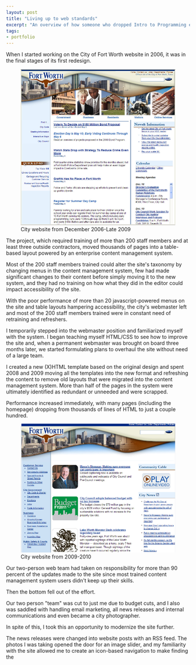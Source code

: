 ```yaml
---
layout: post
title: "Living up to web standards"
excerpt: "An overview of how someone who dropped Intro to Programming ended up coding responsive websites ... and how I applied what I learned along the way."
tags:
- portfolio
---
```

When I started working on the City of Fort Worth website in 2006, it was in the final stages of its first redesign.

<figure class="image-w-caption">
<img src="/images/2008.jpg" alt="2006 layout">
<figcaption>City website from December 2006-Late 2009</figcaption>
</figure>

The project, which required training of more than 200 staff members and at least three outside contractors, moved thousands of pages into a table-based layout powered by an enterprise content management system.

Most of the 200 staff members trained could alter the site's taxonomy by changing menus in the content management system, few had made significant changes to their content before simply moving it to the new system, and they had no training on how what they did in the editor could impact accessibility of the site.

With the poor performance of more than 20 javascript-powered menus on the site and table layouts hampering accessibility, the city's webmaster left and most of the 200 staff members trained were in constant need of retraining and refreshers.

I temporarily stepped into the webmaster position and familiarized myself with the system. I began teaching myself HTML/CSS to see how to improve the site and, when a permanent webmaster was brought on board three months later, we started formulating plans to overhaul the site without need of a large team.

I created a new (X)HTML template based on the original design and spent 2008 and 2009 moving all the templates into the new format and refreshing the content to remove old layouts that were migrated into the content management system. More than half of the pages in the system were ultimately identified as redundant or unneeded and were scrapped.

Performance increased immediately, with many pages (including the homepage) dropping from thousands of lines of HTML to just a couple hundred.

<figure class="image-w-caption">
<img src="/images/2010.jpg" alt="2010 layout">
<figcaption>City website from 2009-2010</figcaption>
</figure>

Our two-person web team had taken on responsibility for more than 90 percent of the updates made to the site since most trained content management system users didn't keep up their skills.

Then the bottom fell out of the effort.

Our two person "team" was cut to just me due to budget cuts, and I also was saddled with handling email marketing, all news releases and internal communications and even became a city photographer.

In spite of this, I took this an opportunity to modernize the site further.

The news releases were changed into website posts with an RSS feed. The photos I was taking opened the door for an image slider, and my familiarity with the site allowed me to create an icon-based navigation to make finding the
